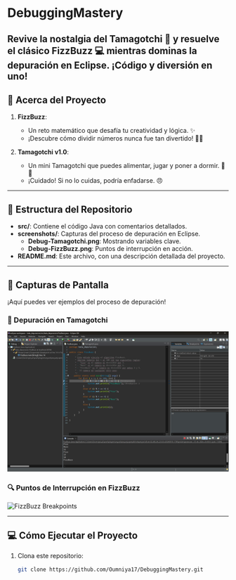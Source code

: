 # DebuggingMastery
Revive la nostalgia del Tamagotchi 🐾 y resuelve el clásico FizzBuzz 💻 mientras dominas la depuración en Eclipse. ¡Código y diversión en uno!
---

## 🐣 **Acerca del Proyecto**

1. **FizzBuzz**:
   - Un reto matemático que desafía tu creatividad y lógica. ✨
   - ¡Descubre cómo dividir números nunca fue tan divertido! 🔢🎉

2. **Tamagotchi v1.0**:
   - Un mini Tamagotchi que puedes alimentar, jugar y poner a dormir. 🛌🍗
   - ¡Cuidado! Si no lo cuidas, podría enfadarse. 😠

---

## 📂 **Estructura del Repositorio**

- **src/**: Contiene el código Java con comentarios detallados.
- **screenshots/**: Capturas del proceso de depuración en Eclipse.
  - **Debug-Tamagotchi.png**: Mostrando variables clave.
  - **Debug-FizzBuzz.png**: Puntos de interrupción en acción.
- **README.md**: Este archivo, con una descripción detallada del proyecto.

---

## 📸 **Capturas de Pantalla**
¡Aquí puedes ver ejemplos del proceso de depuración!

### 🌟 Depuración en Tamagotchi
![Tamagotchi Debug](Debug-FizzBuzz.png)

### 🔍 Puntos de Interrupción en FizzBuzz
![FizzBuzz Breakpoints](screenshots/debug-fizzbuzz.png)

---

## 💻 **Cómo Ejecutar el Proyecto**

1. Clona este repositorio:
   ```bash
   git clone https://github.com/Oumniya17/DebuggingMastery.git
